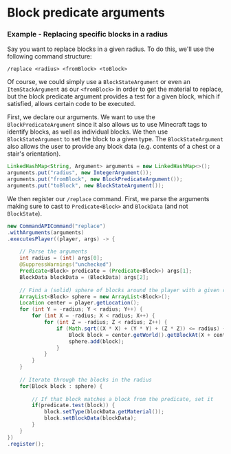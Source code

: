 # Block predicate arguments

<div class="example">

### Example - Replacing specific blocks in a radius

Say you want to replace blocks in a given radius. To do this, we'll use the following command structure:

```
/replace <radius> <fromBlock> <toBlock>
```

Of course, we could simply use a `BlockStateArgument` or even an `ItemStackArgument` as our `<fromBlock>` in order to get the material to replace, but the block predicate argument provides a test for a given block, which if satisfied, allows certain code to be executed. 

First, we declare our arguments. We want to use the `BlockPredicateArgument` since it also allows us to use Minecraft tags to identify blocks, as well as individual blocks. We then use `BlockStateArgument` to set the block to a given type. The `BlockStateArgument` also allows the user to provide any block data (e.g. contents of a chest or a stair's orientation).

```java
LinkedHashMap<String, Argument> arguments = new LinkedHashMap<>();
arguments.put("radius", new IntegerArgument());
arguments.put("fromBlock", new BlockPredicateArgument());
arguments.put("toBlock", new BlockStateArgument());
```

We then register our `/replace` command. First, we parse the arguments making sure to cast to `Predicate<Block>` and `BlockData` (and not `BlockState`).

```java
new CommandAPICommand("replace")
.withArguments(arguments)
.executesPlayer((player, args) -> {
	
	// Parse the arguments
	int radius = (int) args[0];
	@SuppressWarnings("unchecked")
	Predicate<Block> predicate = (Predicate<Block>) args[1];
	BlockData blockData = (BlockData) args[2];
	
	// Find a (solid) sphere of blocks around the player with a given radius
	ArrayList<Block> sphere = new ArrayList<Block>();
	Location center = player.getLocation();
	for (int Y = -radius; Y < radius; Y++) {
		for (int X = -radius; X < radius; X++) {
			for (int Z = -radius; Z < radius; Z++) {
				if (Math.sqrt((X * X) + (Y * Y) + (Z * Z)) <= radius) {
					Block block = center.getWorld().getBlockAt(X + center.getBlockX(), Y + center.getBlockY(), Z + center.getBlockZ());
					sphere.add(block);
				}
			}
		}
	}
	
	// Iterate through the blocks in the radius
	for(Block block : sphere) {
		
		// If that block matches a block from the predicate, set it
		if(predicate.test(block)) {
			block.setType(blockData.getMaterial());
			block.setBlockData(blockData);
		}
	}
})
.register();
```



</div>

